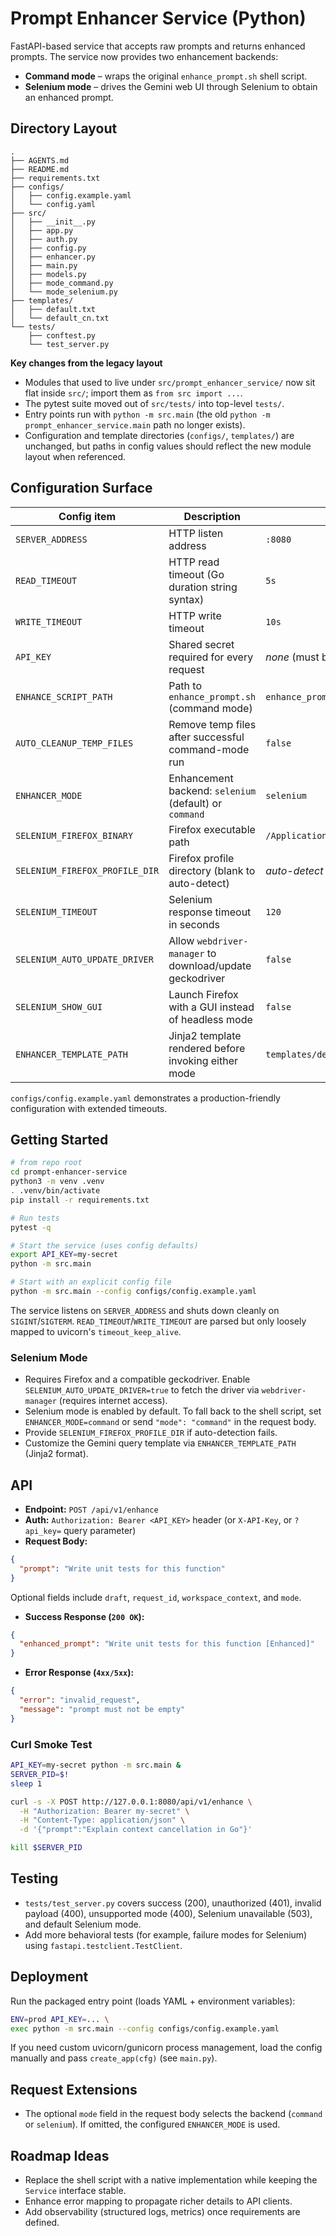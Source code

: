 # Prompt Enhancer Service (Python)

FastAPI-based service that accepts raw prompts and returns enhanced prompts. The service now provides two enhancement backends:

- **Command mode** – wraps the original `enhance_prompt.sh` shell script.
- **Selenium mode** – drives the Gemini web UI through Selenium to obtain an enhanced prompt.

## Directory Layout

```
.
├── AGENTS.md
├── README.md
├── requirements.txt
├── configs/
│   ├── config.example.yaml
│   └── config.yaml
├── src/
│   ├── __init__.py
│   ├── app.py
│   ├── auth.py
│   ├── config.py
│   ├── enhancer.py
│   ├── main.py
│   ├── models.py
│   ├── mode_command.py
│   └── mode_selenium.py
├── templates/
│   ├── default.txt
│   └── default_cn.txt
└── tests/
    ├── conftest.py
    └── test_server.py
```

**Key changes from the legacy layout**
- Modules that used to live under `src/prompt_enhancer_service/` now sit flat inside `src/`; import them as `from src import ...`.
- The pytest suite moved out of `src/tests/` into top-level `tests/`.
- Entry points run with `python -m src.main` (the old `python -m prompt_enhancer_service.main` path no longer exists).
- Configuration and template directories (`configs/`, `templates/`) are unchanged, but paths in config values should reflect the new module layout when referenced.

## Configuration Surface

| Config item                    | Description                                                         | Default                                |
|--------------------------------|---------------------------------------------------------------------|----------------------------------------|
| `SERVER_ADDRESS`               | HTTP listen address                                                  | `:8080`                                |
| `READ_TIMEOUT`                 | HTTP read timeout (Go duration string syntax)                       | `5s`                                   |
| `WRITE_TIMEOUT`                | HTTP write timeout                                                   | `10s`                                  |
| `API_KEY`                      | Shared secret required for every request                            | _none_ (must be provided)              |
| `ENHANCE_SCRIPT_PATH`          | Path to `enhance_prompt.sh` (command mode)                          | `enhance_prompt.sh`                    |
| `AUTO_CLEANUP_TEMP_FILES`      | Remove temp files after successful command-mode run                 | `false`                                |
| `ENHANCER_MODE`                | Enhancement backend: `selenium` (default) or `command`              | `selenium`                             |
| `SELENIUM_FIREFOX_BINARY`      | Firefox executable path                                             | `/Applications/Firefox.app/Contents/MacOS/firefox` |
| `SELENIUM_FIREFOX_PROFILE_DIR` | Firefox profile directory (blank to auto-detect)                    | _auto-detect_                          |
| `SELENIUM_TIMEOUT`             | Selenium response timeout in seconds                                | `120`                                  |
| `SELENIUM_AUTO_UPDATE_DRIVER`  | Allow `webdriver-manager` to download/update geckodriver            | `false`                                |
| `SELENIUM_SHOW_GUI`            | Launch Firefox with a GUI instead of headless mode                  | `false`                                |
| `ENHANCER_TEMPLATE_PATH`       | Jinja2 template rendered before invoking either mode                | `templates/default.txt`  |

`configs/config.example.yaml` demonstrates a production-friendly configuration with extended timeouts.

## Getting Started

```bash
# from repo root
cd prompt-enhancer-service
python3 -m venv .venv
. .venv/bin/activate
pip install -r requirements.txt

# Run tests
pytest -q

# Start the service (uses config defaults)
export API_KEY=my-secret
python -m src.main

# Start with an explicit config file
python -m src.main --config configs/config.example.yaml
```

The service listens on `SERVER_ADDRESS` and shuts down cleanly on `SIGINT`/`SIGTERM`. `READ_TIMEOUT`/`WRITE_TIMEOUT` are parsed but only loosely mapped to uvicorn's `timeout_keep_alive`.

### Selenium Mode

- Requires Firefox and a compatible geckodriver. Enable `SELENIUM_AUTO_UPDATE_DRIVER=true` to fetch the driver via `webdriver-manager` (requires internet access).
- Selenium mode is enabled by default. To fall back to the shell script, set `ENHANCER_MODE=command` or send `"mode": "command"` in the request body.
- Provide `SELENIUM_FIREFOX_PROFILE_DIR` if auto-detection fails.
- Customize the Gemini query template via `ENHANCER_TEMPLATE_PATH` (Jinja2 format).

## API

- **Endpoint:** `POST /api/v1/enhance`
- **Auth:** `Authorization: Bearer <API_KEY>` header (or `X-API-Key`, or `?api_key=` query parameter)
- **Request Body:**

```json
{
  "prompt": "Write unit tests for this function"
}
```

Optional fields include `draft`, `request_id`, `workspace_context`, and `mode`.

- **Success Response (`200 OK`):**

```json
{
  "enhanced_prompt": "Write unit tests for this function [Enhanced]"
}
```

- **Error Response (`4xx/5xx`):**

```json
{
  "error": "invalid_request",
  "message": "prompt must not be empty"
}
```

### Curl Smoke Test

```bash
API_KEY=my-secret python -m src.main &
SERVER_PID=$!
sleep 1

curl -s -X POST http://127.0.0.1:8080/api/v1/enhance \
  -H "Authorization: Bearer my-secret" \
  -H "Content-Type: application/json" \
  -d '{"prompt":"Explain context cancellation in Go"}'

kill $SERVER_PID
```

## Testing

- `tests/test_server.py` covers success (200), unauthorized (401), invalid payload (400), unsupported mode (400), Selenium unavailable (503), and default Selenium mode.
- Add more behavioral tests (for example, failure modes for Selenium) using `fastapi.testclient.TestClient`.

## Deployment

Run the packaged entry point (loads YAML + environment variables):

```bash
ENV=prod API_KEY=... \
exec python -m src.main --config configs/config.example.yaml
```

If you need custom uvicorn/gunicorn process management, load the config manually and pass `create_app(cfg)` (see `main.py`).

## Request Extensions

- The optional `mode` field in the request body selects the backend (`command` or `selenium`). If omitted, the configured `ENHANCER_MODE` is used.

## Roadmap Ideas

- Replace the shell script with a native implementation while keeping the `Service` interface stable.
- Enhance error mapping to propagate richer details to API clients.
- Add observability (structured logs, metrics) once requirements are defined.
